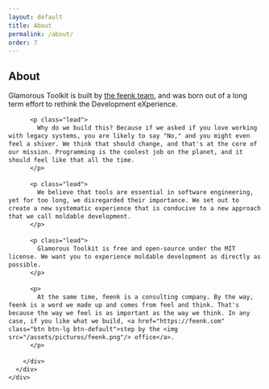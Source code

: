```yaml
---
layout: default
title: About
permalink: /about/
order: 7
---
```


<section id="components">
  <div class="container">
    <div class="row">
      <div class="col-lg-8 offset-lg-2">
        <div class="jumbotron">
          <h1>About</h1>
          <p class="lead">Glamorous Toolkit is built by <a href="https://feenk.com">the feenk team</a>, and was born out of a long term effort to rethink the Development eXperience.</p>

          <p class="lead">
            Why do we build this? Because if we asked if you love working with legacy systems, you are likely to say "No," and you might even feel a shiver. We think that should change, and that's at the core of our mission. Programming is the coolest job on the planet, and it should feel like that all the time.
          </p>

          <p class="lead">
            We believe that tools are essential in software engineering, yet for too long, we disregarded their importance. We set out to create a new systematic experience that is conducive to a new approach that we call moldable development.
          </p>

          <p class="lead">
            Glamorous Toolkit is free and open-source under the MIT license. We want you to experience moldable development as directly as possible.
          </p>

          <p>
            At the same time, feenk is a consulting company. By the way, feenk is a word we made up and comes from feel and think. That's because the way we feel is as important as the way we think. In any case, if you like what we build, <a href="https://feenk.com" class="btn btn-lg btn-default">step by the <img src="/assets/pictures/feenk.png"/> office</a>. 
          </p>

        </div>
      </div>
    </div>

  </div> <!-- container -->
</section>